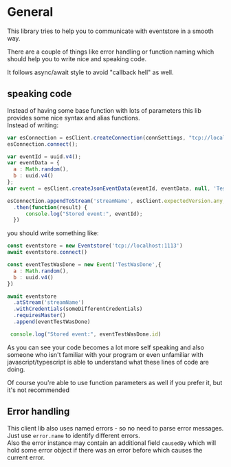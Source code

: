 # General

This library tries to help you to communicate with eventstore in a smooth way.

There are a couple of things like error handling or function naming which should help you to write nice and speaking code.

It follows async/await style to avoid "callback hell" as well.

## speaking code

Instead of having some base function with lots of parameters this lib provides some nice syntax and alias functions.  
Instead of writing:

```javascript
var esConnection = esClient.createConnection(connSettings, "tcp://localhost:1113");
esConnection.connect();

var eventId = uuid.v4();
var eventData = {
  a : Math.random(),
  b : uuid.v4()
};
var event = esClient.createJsonEventData(eventId, eventData, null, 'TestWasDone');

esConnection.appendToStream('streamName', esClient.expectedVersion.any, event,someDifferentCredentials)
  .then(function(result) {
      console.log("Stored event:", eventId);
  })
```

you should write something like:

```javascript
const eventstore = new Eventstore('tcp://localhost:1113')
await eventstore.connect()

const eventTestWasDone = new Event('TestWasDone',{
  a : Math.random(),
  b : uuid.v4()
})

await eventstore
  .atStream('streamName')
  .withCredentials(someDifferentCredentials)
  .requiresMaster()
  .append(eventTestWasDone)

 console.log("Stored event:", eventTestWasDone.id)
```

As you can see your code becomes a lot more self speaking and also someone who isn't familiar with your program or even unfamiliar with javascript/typescript is able to understand what these lines of code are doing.

Of course you're able to use function parameters as well if you prefer it, but it's not recommended

## Error handling

This client lib also uses named errors - so no need to parse error messages.  
Just use `error.name` to identify different errors.  
Also the error instance may contain an additional field `causedBy` which will hold some error object if there was an error before which causes the current error.